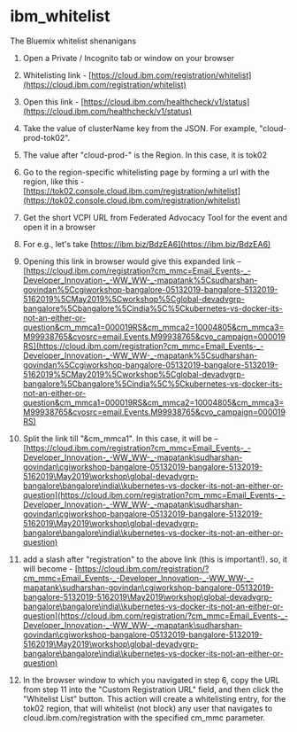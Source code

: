 # ibm_whitelist
The Bluemix whitelist shenanigans

1.    Open a Private / Incognito tab or window on your browser

2.    Whitelisting link - [https://cloud.ibm.com/registration/whitelist](https://cloud.ibm.com/registration/whitelist)

3.    Open this link - [https://cloud.ibm.com/healthcheck/v1/status](https://cloud.ibm.com/healthcheck/v1/status)

4.    Take the value of clusterName key from the JSON. For example, "cloud-prod-tok02".

5.    The value after "cloud-prod-" is the Region. In this case, it is tok02

6.    Go to the region-specific whitelisting page by forming a url with the region, like this - [https://tok02.console.cloud.ibm.com/registration/whitelist](https://tok02.console.cloud.ibm.com/registration/whitelist)

7.    Get the short VCPI URL from Federated Advocacy Tool for the event and open it in a browser

8.    For e.g., let's take [https://ibm.biz/BdzEA6](https://ibm.biz/BdzEA6)

9. Opening this link in browser would give this expanded link –
[https://cloud.ibm.com/registration?cm_mmc=Email_Events-_-Developer_Innovation-_-WW_WW-_-mapatank%5Csudharshan-govindan%5Ccgiworkshop-bangalore-05132019-bangalore-5132019-5162019%5CMay2019%5Cworkshop%5Cglobal-devadvgrp-bangalore%5Cbangalore%5Cindia%5C%5Ckubernetes-vs-docker-its-not-an-either-or-question&cm_mmca1=000019RS&cm_mmca2=10004805&cm_mmca3=M99938765&cvosrc=email.Events.M99938765&cvo_campaign=000019RS](https://cloud.ibm.com/registration?cm_mmc=Email_Events-_-Developer_Innovation-_-WW_WW-_-mapatank%5Csudharshan-govindan%5Ccgiworkshop-bangalore-05132019-bangalore-5132019-5162019%5CMay2019%5Cworkshop%5Cglobal-devadvgrp-bangalore%5Cbangalore%5Cindia%5C%5Ckubernetes-vs-docker-its-not-an-either-or-question&cm_mmca1=000019RS&cm_mmca2=10004805&cm_mmca3=M99938765&cvosrc=email.Events.M99938765&cvo_campaign=000019RS)

10. Split the link till "&cm_mmca1". In this case, it will be –
[https://cloud.ibm.com/registration?cm_mmc=Email_Events-_-Developer_Innovation-_-WW_WW-_-mapatank\sudharshan-govindan\cgiworkshop-bangalore-05132019-bangalore-5132019-5162019\May2019\workshop\global-devadvgrp-bangalore\bangalore\india\\kubernetes-vs-docker-its-not-an-either-or-question](https://cloud.ibm.com/registration?cm_mmc=Email_Events-_-Developer_Innovation-_-WW_WW-_-mapatank\sudharshan-govindan\cgiworkshop-bangalore-05132019-bangalore-5132019-5162019\May2019\workshop\global-devadvgrp-bangalore\bangalore\india\\kubernetes-vs-docker-its-not-an-either-or-question)

11. add a slash after "registration" to the above link (this is important!).  so, it will become -
[https://cloud.ibm.com/registration/?cm_mmc=Email_Events-_-Developer_Innovation-_-WW_WW-_-mapatank\sudharshan-govindan\cgiworkshop-bangalore-05132019-bangalore-5132019-5162019\May2019\workshop\global-devadvgrp-bangalore\bangalore\india\\kubernetes-vs-docker-its-not-an-either-or-question](https://cloud.ibm.com/registration/?cm_mmc=Email_Events-_-Developer_Innovation-_-WW_WW-_-mapatank\sudharshan-govindan\cgiworkshop-bangalore-05132019-bangalore-5132019-5162019\May2019\workshop\global-devadvgrp-bangalore\bangalore\india\\kubernetes-vs-docker-its-not-an-either-or-question)

12. In the browser window to which you navigated in step 6, copy the URL from step 11 into the "Custom Registration URL" field, and then click the "Whitelist List" button.  This action will create a whitelisting entry, for the tok02 region, that will whitelist (not block) any user that navigates to cloud.ibm.com/registration with the specified cm_mmc parameter.
